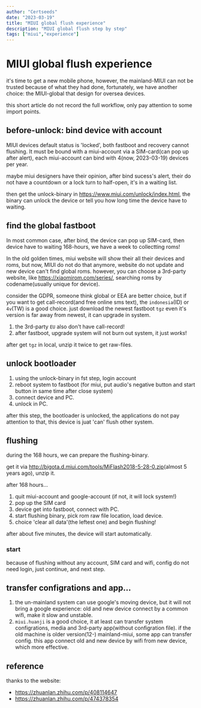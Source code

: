 ```yaml
---
author: "Certseeds"
date: "2023-03-19"
title: "MIUI global flush experience"
description: "MIUI global flush step by step"
tags: ["miui","experience"]
---
```


# MIUI global flush experience

it's time to get a new mobile phone, however, the mainland-MIUI can not be trusted because of what they had done, fortunately, we have another choice: the MIUI-global that design for oversea devices.

this short article do not record the full workflow, only pay attention to some import points.

## before-unlock: bind device with account

MIUI devices default status is 'locked', both fastboot and recovery cannot flushing. It must be bound with a miui-account via a SIM-card(can pop up after alert), each miui-account can bind with 4(now, 2023-03-19) devices per year.

maybe miui designers have their opinion, after bind sucess's alert, their do not have a countdown or a lock turn to half-open, it's in a waiting list.

then get the unlock-binary in <https://www.miui.com/unlock/index.html>, the binary can unlock the device or tell you how long time the device have to waiting.

## find the global fastboot

In most common case, after bind, the device can pop up SIM-card, then device have to waiting 168-hours, we have a week to collectting roms!

In the old golden times, miui website will show their all their devices and roms, but now, MIUI do not do that anymore, website do not update and new device can't find global roms. however, you can choose a 3rd-party website, like <https://xiaomirom.com/series/>, searching roms by codename(usually unique for device).

consider the GDPR, someone think global or EEA are better choice, but if you want to get call-record(and free online sms text), the `indonesia`(ID) or `4v`(TW) is a good choice. just download the newest fastboot `tgz` even it's version is far away from newest, it can upgrade in system.

1. the 3rd-party `EU` also don't have call-record!
2. after fastboot, upgrade system will not burn out system, it just *works*!

after get `tgz` in local, unzip it twice to get raw-files.

## unlock bootloader

1. using the unlock-binary in fst step, login account
2. reboot system to fastboot (for miui, put audio's negative button and start button in same time after close system)
3. connect device and PC.
4. unlock in PC.

after this step, the bootloader is unlocked, the applications do not pay attention to that, this device is juat 'can' flush other system.

## flushing

during the 168 hours, we can prepare the flushing-binary.

get it via <http://bigota.d.miui.com/tools/MiFlash2018-5-28-0.zip>(almost 5 years ago), unzip it.

after 168 hours...

1. quit miui-account and google-account (if not, it will lock system!)
2. pop up the SIM card
3. device get into fastboot, connect with PC.
4. start flushing binary, pick rom raw file location, load device.
5. choice 'clear all data'(the leftest one) and begin flushing!

after about five minutes, the device will start automatically.

### start

because of flushing without any account, SIM card and wifi, config do not need login, just continue, and next step.

## transfer configrations and app...

1. the un-mainland system can use google's moving device, but it will not bring a google experience: old and new device connect by a common wifi, make it slow and unstable.
2. `miui.huanji` is a good choice, it at least can transfer system configrations, media and 3rd-party app(without configration file). if the old machine is older version(12-) mainland-miui, some app can transfer config. this app connect old and new device by wifi from new device, which more effective.

## reference

thanks to the website:

+ <https://zhuanlan.zhihu.com/p/408114647>
+ <https://zhuanlan.zhihu.com/p/474378354>
